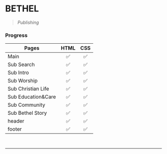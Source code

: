 **BETHEL**
==========
> _Publishing_


### **Progress**

Pages | HTML | CSS
------|------|-----
Main | <center>✅</center> | <center>✅</center>
Sub Search | <center>✅</center> | <center>✅</center>
Sub Intro | <center>✅</center> | <center>✅</center>
Sub Worship | <center>✅</center> | <center>✅</center>
Sub Christian Life | <center>✅</center> | <center>✅</center>
Sub Education&Care | <center>✅</center> | <center>✅</center>
Sub Community | <center>✅</center> | <center>✅</center>
Sub Bethel Story | <center>✅</center> | <center>✅</center>
header | <center>✅</center> | <center>✅</center>
footer | <center>✅</center> | <center>✅</center>

<br>

-------------------------

